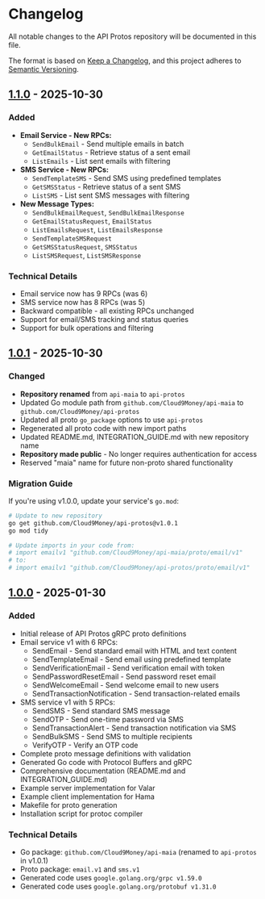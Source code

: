# Changelog

All notable changes to the API Protos repository will be documented in this file.

The format is based on [Keep a Changelog](https://keepachangelog.com/en/1.0.0/),
and this project adheres to [Semantic Versioning](https://semver.org/spec/v2.0.0.html).

## [1.1.0] - 2025-10-30

### Added
- **Email Service - New RPCs:**
  - `SendBulkEmail` - Send multiple emails in batch
  - `GetEmailStatus` - Retrieve status of a sent email
  - `ListEmails` - List sent emails with filtering
- **SMS Service - New RPCs:**
  - `SendTemplateSMS` - Send SMS using predefined templates
  - `GetSMSStatus` - Retrieve status of a sent SMS
  - `ListSMS` - List sent SMS messages with filtering
- **New Message Types:**
  - `SendBulkEmailRequest`, `SendBulkEmailResponse`
  - `GetEmailStatusRequest`, `EmailStatus`
  - `ListEmailsRequest`, `ListEmailsResponse`
  - `SendTemplateSMSRequest`
  - `GetSMSStatusRequest`, `SMSStatus`
  - `ListSMSRequest`, `ListSMSResponse`

### Technical Details
- Email service now has 9 RPCs (was 6)
- SMS service now has 8 RPCs (was 5)
- Backward compatible - all existing RPCs unchanged
- Support for email/SMS tracking and status queries
- Support for bulk operations and filtering

## [1.0.1] - 2025-10-30

### Changed
- **Repository renamed** from `api-maia` to `api-protos`
- Updated Go module path from `github.com/Cloud9Money/api-maia` to `github.com/Cloud9Money/api-protos`
- Updated all proto `go_package` options to use `api-protos`
- Regenerated all proto code with new import paths
- Updated README.md, INTEGRATION_GUIDE.md with new repository name
- **Repository made public** - No longer requires authentication for access
- Reserved "maia" name for future non-proto shared functionality

### Migration Guide
If you're using v1.0.0, update your service's `go.mod`:
```bash
# Update to new repository
go get github.com/Cloud9Money/api-protos@v1.0.1
go mod tidy

# Update imports in your code from:
# import emailv1 "github.com/Cloud9Money/api-maia/proto/email/v1"
# to:
# import emailv1 "github.com/Cloud9Money/api-protos/proto/email/v1"
```

## [1.0.0] - 2025-01-30

### Added
- Initial release of API Protos gRPC proto definitions
- Email service v1 with 6 RPCs:
  - SendEmail - Send standard email with HTML and text content
  - SendTemplateEmail - Send email using predefined template
  - SendVerificationEmail - Send verification email with token
  - SendPasswordResetEmail - Send password reset email
  - SendWelcomeEmail - Send welcome email to new users
  - SendTransactionNotification - Send transaction-related emails
- SMS service v1 with 5 RPCs:
  - SendSMS - Send standard SMS message
  - SendOTP - Send one-time password via SMS
  - SendTransactionAlert - Send transaction notification via SMS
  - SendBulkSMS - Send SMS to multiple recipients
  - VerifyOTP - Verify an OTP code
- Complete proto message definitions with validation
- Generated Go code with Protocol Buffers and gRPC
- Comprehensive documentation (README.md and INTEGRATION_GUIDE.md)
- Example server implementation for Valar
- Example client implementation for Hama
- Makefile for proto generation
- Installation script for protoc compiler

### Technical Details
- Go package: `github.com/Cloud9Money/api-maia` (renamed to `api-protos` in v1.0.1)
- Proto package: `email.v1` and `sms.v1`
- Generated code uses `google.golang.org/grpc v1.59.0`
- Generated code uses `google.golang.org/protobuf v1.31.0`

[1.1.0]: https://github.com/Cloud9Money/api-protos/releases/tag/v1.1.0
[1.0.1]: https://github.com/Cloud9Money/api-protos/releases/tag/v1.0.1
[1.0.0]: https://github.com/Cloud9Money/api-protos/releases/tag/v1.0.0
